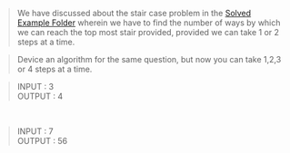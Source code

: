 > We have discussed about the stair case problem in the [Solved Example Folder](https://github.com/ISTE-VIT/The-Algo-Companion/tree/main/DYNAMIC%20PROGRAMMING/SOLVED%20EXAMPLES) wherein we have to find the number of ways by which we can reach the top most stair provided, 
provided we can take 1 or 2 steps at a time.

> Device an algorithm for the same question, but now you can take 1,2,3 or 4 steps at a time.

> INPUT : 3                 
> OUTPUT :  4

<br>

> INPUT : 7                 
> OUTPUT :  56
